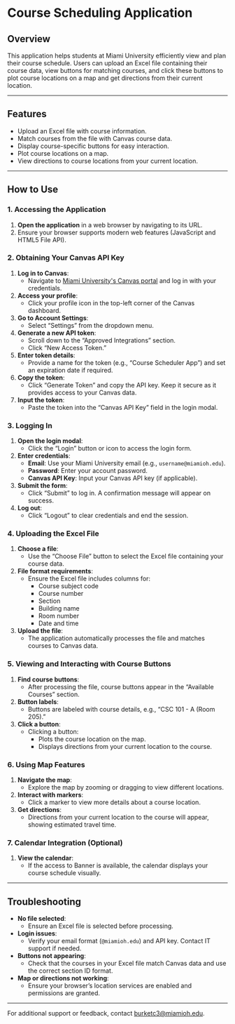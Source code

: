 # Course Scheduling Application

## Overview
This application helps students at Miami University efficiently view and plan their course schedule. Users can upload an Excel file containing their course data, view buttons for matching courses, and click these buttons to plot course locations on a map and get directions from their current location.

---

## Features
- Upload an Excel file with course information.
- Match courses from the file with Canvas course data.
- Display course-specific buttons for easy interaction.
- Plot course locations on a map.
- View directions to course locations from your current location.

---

## How to Use

### 1. Accessing the Application
1. **Open the application** in a web browser by navigating to its URL.
2. Ensure your browser supports modern web features (JavaScript and HTML5 File API).

### 2. Obtaining Your Canvas API Key
1. **Log in to Canvas**:
   - Navigate to [Miami University's Canvas portal](https://miamioh.instructure.com/) and log in with your credentials.
2. **Access your profile**:
   - Click your profile icon in the top-left corner of the Canvas dashboard.
3. **Go to Account Settings**:
   - Select “Settings” from the dropdown menu.
4. **Generate a new API token**:
   - Scroll down to the “Approved Integrations” section.
   - Click “New Access Token.”
5. **Enter token details**:
   - Provide a name for the token (e.g., “Course Scheduler App”) and set an expiration date if required.
6. **Copy the token**:
   - Click “Generate Token” and copy the API key. Keep it secure as it provides access to your Canvas data.
7. **Input the token**:
   - Paste the token into the “Canvas API Key” field in the login modal.

### 3. Logging In
1. **Open the login modal**:
   - Click the “Login” button or icon to access the login form.
2. **Enter credentials**:
   - **Email**: Use your Miami University email (e.g., `username@miamioh.edu`).
   - **Password**: Enter your account password.
   - **Canvas API Key**: Input your Canvas API key (if applicable).
3. **Submit the form**:
   - Click “Submit” to log in. A confirmation message will appear on success.
4. **Log out**:
   - Click “Logout” to clear credentials and end the session.

### 4. Uploading the Excel File
1. **Choose a file**:
   - Use the “Choose File” button to select the Excel file containing your course data.
2. **File format requirements**:
   - Ensure the Excel file includes columns for:
     - Course subject code
     - Course number
     - Section
     - Building name
     - Room number
     - Date and time
3. **Upload the file**:
   - The application automatically processes the file and matches courses to Canvas data.

### 5. Viewing and Interacting with Course Buttons
1. **Find course buttons**:
   - After processing the file, course buttons appear in the “Available Courses” section.
2. **Button labels**:
   - Buttons are labeled with course details, e.g., “CSC 101 - A (Room 205).”
3. **Click a button**:
   - Clicking a button:
     - Plots the course location on the map.
     - Displays directions from your current location to the course.

### 6. Using Map Features
1. **Navigate the map**:
   - Explore the map by zooming or dragging to view different locations.
2. **Interact with markers**:
   - Click a marker to view more details about a course location.
3. **Get directions**:
   - Directions from your current location to the course will appear, showing estimated travel time.

### 7. Calendar Integration (Optional)
1. **View the calendar**:
   - If the access to Banner is available, the calendar displays your course schedule visually.


---

## Troubleshooting
- **No file selected**:
  - Ensure an Excel file is selected before processing.
- **Login issues**:
  - Verify your email format (`@miamioh.edu`) and API key. Contact IT support if needed.
- **Buttons not appearing**:
  - Check that the courses in your Excel file match Canvas data and use the correct section ID format.
- **Map or directions not working**:
  - Ensure your browser’s location services are enabled and permissions are granted.

---

For additional support or feedback, contact [burketc3@miamioh.edu](mailto:burketc3@miamioh.edu).

